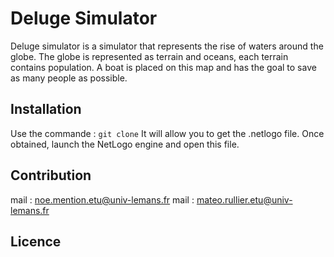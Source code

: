 # Deluge Simulator
Deluge simulator is a simulator that represents the rise of waters around the globe. The globe is represented as terrain and oceans, each terrain contains population.
A boat is placed on this map and has the goal to save as many people as possible.
## Installation
Use the commande : ``` git clone ```
It will allow you to get the .netlogo file. Once obtained, launch the NetLogo engine and open this file.

## Contribution
mail : noe.mention.etu@univ-lemans.fr
mail : mateo.rullier.etu@univ-lemans.fr

## Licence
